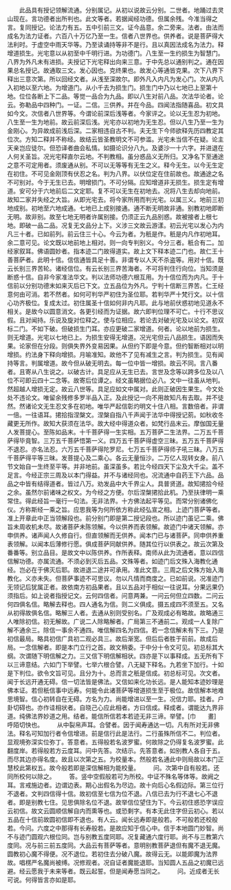 <!-- { "loadSidebar": true } -->
　　此品具有授记领解流通。分别属记。从初以说故云分别。二世者。地踊过去灵山现在。言功德者出所判也。此文等者。若据闻经功德。但属余残。今准当得之言。复同授记。论法力有五。五中引前三文。证今品意。余二旁来。法者。由法而成名为法力证者。六百八十万亿乃至一生。信者八世界也。供养者。说是菩萨得大法利时。于虚空中雨天华等。乃至读诵持等非不是行。且以真因法成名为法力。释增道损生。光宅意以从初至中千明行进。为功德门。八生至一生约损生为智慧门。八界为外凡未有进损。夫授记下光宅释出向来三意。于中先总以通别判之。通在因果总名授记。故通取三文。发心因也。克终果也。故发心等通皆克果。次下八界下释出三意次第。所以回经文者。从浅至深故尔。即外凡入内凡为发心门。次从内凡入初地以至六地。为增道门。从小千去为损生门。损生门中乃以七地已上至第十地。位位各断上下二品。等觉一品合为九品。即以八生对前八品。次法华论者。论云。弥勒品中四种门。一证。二信。三供养。并在今品。四闻法指随喜品。初文具如今文。次信者八世界等。今谓论前深后浅等者。今家评之。论以无生忍为初地。八生至一生为地前。故云前深后浅。光宅亦以初地为无生忍。但以八生乃至一生为金刚心。为异故成前浅后深。二家相违自古不判。夫无生下今师欲释先历四教定其位次。方知二释并不称经。故结云皆圣教明文不可参滥。光宅未当信不在疑。论主天亲岂应徒尔。但恐译者曲会私情。如摄论识分八九。及婆沙一十六字。并进退在人何关圣旨。况光宅释直尔云地。不判教相。虽分惑品义无所归。又净名下至通途之意不可定用者。须废通从别。不可以无等等有无生之义。释今无生。以今无生定在初住。不可见金刚顶有伏忍之名。判为八界。以伏位定在住前故也。故通途之名不可别对。今于无生已去。明增损门。不可分隔。应知增道非无损生。损生定有增道。安可分于六地前后二文定耶。复不可以无生在初地去。况将八生去却向地前。故知二家并失经之大旨。从即光宅去。将今家所用而判光宅。以属三义。地前三初地成别。初地至六地成通。七地已上成别接通。通不断无明故非通。别教初地即断无明。故非别。故至七地无明者许属别接。仍须正云九品别惑。故被接者上根七地。即破一品二品。况复无文品分上下。义涉三文故云游漾。初云光宅以发心为内凡三十者。已如前列。前云住三十心。今云为者。为秖是作。秖是内凡作初地耳。余二意可见。论文既以地前地上相对。则一向专判别义。今分三者。秖合有二。加经家叙耳。佛语圆妙者。指本迹二门故得道实。故上文下释本迹二门也。故仁王十善菩萨者。此明十信。信信通皆具足十善。非谓专以人天不杀盗等。用对十信。既云长别三界苦轮。诸经信位。有云长别三界苦海者。不可将判住行向位。当知须是断惑十信。自非今家准法华文。判以法师功德六根互用。为十信位而为内凡。于十信前以分别功德末如来灭后已下文。立五品位为外凡。宁判十信断三界苦。仁王经意何由可消。若不然者。如何可判华严初住为圣位耶。若判华严十梵行文。以十信心功齐极位。复成太过。初住属圣十信如何非内凡耶。此与地前伏惑初地见道永不相关。是故今以圆意消文。各更引经而为证据。故六即判位理不可亡。十行不思议假。且对闻持。乐说及旋对位释之。使与位相应。若论去对破光宅及以论文。初双标二门。不如下破。但破损生门耳。亦应更破二家增道。何者。论以地前为损生。则无增道。光宅以七地已上。为损生安得无增道。况光宅但云八品损生。语因而失果。论家但在分段。则俱失界外变易因果。从但约下即是今意。但约智断相对以明增损。约法身下释向增损。月喻准知。故他不了见有减生之言。判为损生。见有闻持等言。判属增道。故今但从破无明去。每一位中皆一增损。故云不同。言八番者。且寄从八生说之。以破古计。具足应从无生已去。言世及念等以跨多位及以八位不可即云四十二念等。故寄后位谭之。经文虽略据位必八。文中一往虽从地判。然超越人增损无定。故云八世等。具足应如文中属对。此则正破因生果生。今文处处不违论文。唯留余残修多罗半品入正。及此授记一向不用故知凡有去取。并不徒然。然诸论文无生忍文多在初地。唯华严起信彰灼明文十住八相。言数倍者。非谓一倍。一往语耳。捃拾指涅槃文。涅槃自指八千声闻于法华中得授记莂。如秋收冬藏更无所作。故知大获须在法华。故大经中得道众者。如梵行品末云。摩伽国无量人发菩提心。至陈如品末。十千菩萨得一生实相。五万菩萨二生法界。二万五千菩萨得毕竟智。三万五千菩萨悟第一义。四万五千菩萨得虚空三昧。五万五千菩萨得不退忍。亦名法忍。六万五千菩萨得陀罗尼。七万五千菩萨得师子吼三昧。八万五千菩萨得平等三昧。发菩提心及二乘心。各云无量恒沙。二万亿人现转女身。前八节文始自一生终至平等。并非地前。虽深虽多。若比今经四天下尘及大千尘。盖不足言。今经正宗三周及以本门得益。并不与诸经同也。况流通中自药王下六品。品品之中皆有结得道者。皆过八万。劝发品中大千界尘人。具普贤道。故知捃拾今经之余。虽然尔前诸味之权文。为今经之方便。尔后涅槃捃拾此机。乃至扶律明一乘常住。得此经旨一毫行一句法。无非法界。十方佛法起平等见。而常分别诸佛化仪。方称斯经一乘之旨。应思我等为何所依方称此经弘宣之相。上迹门菩萨等者。准上开章此中正当领解段也。前分别门即是第二授记段也。所以迹门虽记二乘。佛旨未周收机未尽。故诸菩萨未陈领解。今以供养而表领解。故迹门中诸天领解。亦申供养。诸声闻人久修自行。但直领解而无供养。闻本门已与诸菩萨。同申供养重表领解。以闻本后薄修行愿。俱成菩萨同献供养。随其位行以供表之。故云次第及番番等。别立品目。是故文中以陈供养。作所表释。南师从此为流通者。意以四信信解功德。亦属流通。不须必到灭后五品。文殊等者。如迹门后文殊入海教化通经。岂必在于佛灭后耶。故进退二途并可承用。准此文意。三周之后文殊方始入海教化。义亦未失。但菩萨事迹不可思议。勿以凡情而商度之。已如前说。况准迹门无领记后犹属正者。故依南方初品果者。且以五品对于相似一往说耳。分果远果仍须指后。如上说者指授记文。云何四信者。问意两兼。一问云何但立四数。二问云何四俱名信。略解去释也。四人通名为信。则二义俱成。摄五成四不须至五。又名从初得故俱名信。略解三人者。去通从别则受别名。广及观成必有略故。故略通三人唯除初信。初无解故。广说二人除略解者。广局第三不通前二。观成一人复除广解不通余三。除信一事余不通四。唯信解四名为四信。若一念信解未有下三。乃是初信最局。略具初信广具初二观必具三。故后渐宽。但后后者胜于前前。故成后局。一念信解者。即是本门立行之首。故文稍委。于中分十令文可见。初总标其大纲。次谓随下明信解之力。三又信下明信解相状。四亦是下以事释成。五无所有下以三谛意结。六如门下举譬。七举六根合譬。八无疑下释名。九若坐下加行。十如是下判位。欲令文旨可见。且分为十。总而言之秖是信成。初总标可见。次文者。闻于长远开通无碍。信一切法皆是佛法。又信如来化功长远。是人能知本迹妙理是佛本证。若但秖信事中远寿。何能令此诸菩萨等增道损生至于极位。故信解本地难思境智。信心初转自在无碍。方名为力。尚能增进以至一生。况信力耶。挂者。户卦切碍也。亦作诖相状者。自晓己心应此相者。方曰信成。释成者。谓能达九界非道。纯佛法界妙道之用。结者。能信所信若本若迹无非三谛。举譬。[巾　　畫]　呼陌切快也。
　　从中裂帛声耳。合譬者。因于闻寿通达一切。凡有所对无非佛法。释名可知加行者令信增进。前是信行此是法行。二行虽殊所信不二。判位者。显观境弥深实位弥丁。答意者。五得般若名波罗蜜。何故除之仍得复名波罗蜜。此翻度岸。若得般若方云度耳。问中先答。次结示。先答意者。如别教人各自于五。而尽其边亦得名度。故且以次第之五。为校量本。然般若名通此中则局故以本门正慧校此第权五。故今般若即是深信解相为能校量。
　　问。次第中自有般若。还同所校何以除之。
　　答。竖中空假般若可为所校。中证不殊名等体等。故阙之耳。言戒施边者。边谓边表。期心出假名为尽边。故十向后心名假边际。第三位行不退者。文判四信得十信。故初信至七信为位不退。八信已去为行不退七心不退者。即是别教七住。见思俱除名位不退。故举信位望住为下。今云初住惑恐字误应云初信。故文云圆顺信解自内而熏等也。或恐剩字。有本无此住字但云初心。若以五品在十信前故圆初信即不退也。有人云。闻长远寿即是般若。不可般若还校般若。今问。六度之中那得有长寿般若。是故应知于信心中。信于本地圆门妙智。尚不与迹门圆观六根位同。岂与别教五度同耶。况复藏通六度行耶。尚不与三教第六度同。况与前三前五度同。大品云有菩萨等者。意明别教菩萨退但有魔不退无魔。圆教初心魔不得便。况不退位。若初住去分破八魔。故得云无。以能即魔为法界故。唱楞严名魔尚被缚。况修观者。况自证者魔能退耶。当知圆人五品之初魔已远避。经云愿我于未来等者。既云起誓。但是闻寿愿当同之。
　　问。近成者无长可说。何得皆言亦如是耶。
